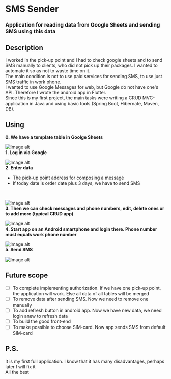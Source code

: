 # SMS Sender
### Application for reading data from Google Sheets and sending SMS using this data
## Description
I worked in the pick-up point and I had to check google sheets and to send SMS manually to clients, who did not pick up their packages. I wanted to automate it so 
as not to waste time on it.
<br>
The main condition is not to use paid services for sending SMS, to use just SMS traffic in work phone.
<br>
I wanted to use Google Messages for web, but Google do not have one's API. Therefore I wrote the android app in Flutter.
<br>
Since this is my first project, the main tasks were writing a CRUD MVC-application in Java and using basic tools (Spring Boot, Hibernate, Maven, DB).
## Using
**0. We have a template table in Goolge Sheets**
<br>

![Image alt](https://github.com/Vazhenston/pictures/raw/main/table.png)
<br>
**1. Log in via Google**
<br>

![Image alt](https://github.com/Vazhenston/pictures/raw/main/oauth.png)
<br>
**2. Enter data**
- The pick-up point address for composing a message
- If today date is order date plus 3 days, we have to send SMS
<br>

![Image alt](https://github.com/Vazhenston/pictures/raw/main/enter.png)
<br>
**3. Then we can check messages and phone numbers, edit, delete ones or to add more (typical CRUD app)**
<br>

![Image alt](https://github.com/Vazhenston/pictures/raw/main/web.png)
<br>
**4. Start app on an Android smartphone and login there. Phone number must equals work phone number**
<br>

![Image alt](https://github.com/Vazhenston/pictures/raw/main/login.jpg)
<br>
**5. Send SMS**
<br>

![Image alt](https://github.com/Vazhenston/pictures/raw/main/app.jpg)
<br>
## Future scope
- [ ] To complete implementing authorization. If we have one pick-up point, the application will work. Else all data of all tables will be merged
- [ ] To remove data after sending SMS. Now we need to remove one manually
- [ ] To add refresh button in android app. Now we have new data, we need login anew to refresh data
- [ ] To build the good front-end
- [ ] To make possible to choose SIM-card. Now app sends SMS from default SIM-card
## P.S.
It is my first full application. I know that it has many disadvantages, perhaps later I will fix it
<br>
All the best

